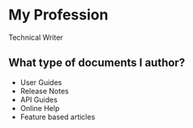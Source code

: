 # My Profession #
Technical Writer
## What type of documents I author? ##
- User Guides
- Release Notes
- API Guides
- Online Help
- Feature based articles
